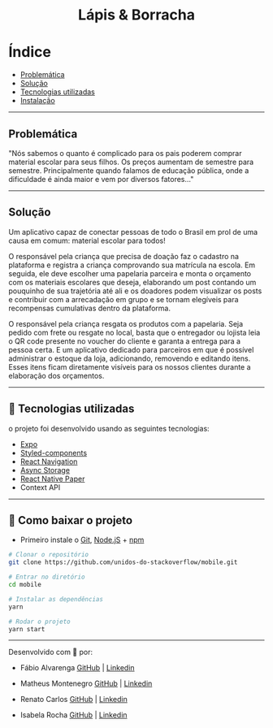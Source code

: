 <h1 align="center">
    Lápis & Borracha
</h1>

# Índice

- [Problemática](#-problemática)
- [Solução](#-solução)
- [Tecnologias utilizadas](#-tecnologias-utilizadas)
- [Instalação](#-como-baixar-o-projeto)

---

## Problemática

"Nós sabemos o quanto é complicado para os pais poderem comprar material escolar para seus filhos. Os preços aumentam de semestre para semestre. Principalmente quando falamos de educação pública, onde a dificuldade é ainda maior e vem por diversos fatores..."

---

## Solução

Um aplicativo capaz de conectar pessoas de todo o Brasil em prol de uma causa em comum: material escolar para todos!

O responsável pela criança que precisa de doação faz o cadastro na plataforma e registra a criança comprovando sua matrícula na escola. Em seguida, ele deve escolher uma papelaria parceira e monta o orçamento com os materiais escolares que deseja, elaborando um post contando um pouquinho de sua trajetória até ali e os doadores podem visualizar os posts e contribuir com a arrecadação em grupo e se tornam elegíveis para recompensas cumulativas dentro da plataforma.

O responsável pela criança resgata os produtos com a papelaria. Seja pedido com frete ou resgate no local, basta que o entregador ou lojista leia o QR code presente no voucher do cliente e garanta a entrega para a pessoa certa. E um aplicativo dedicado para parceiros em que é possível administrar o estoque da loja, adicionando, removendo e editando itens. Esses itens ficam diretamente visíveis para os nossos clientes durante a elaboração dos orçamentos.


---

## 🚀 Tecnologias utilizadas

o projeto foi desenvolvido usando as seguintes tecnologias:

- [Expo](https://docs.expo.io/)
- [Styled-components](https://styled-components.com/)
- [React Navigation](https://reactnavigation.org/docs/getting-started/)
- [Async Storage](https://reactnative.dev/docs/asyncstorage)
- [React Native Paper](https://reactnativepaper.com/#:~:text=React-native-paper%20is%20fully%20compatible%20with%20screen%20readers%2C%20readability,inclusive%20by%20default.%20They%20are%20already%20using%20react-native-paper)
- Context API

---

## 💾 Como baixar o projeto

- Primeiro instale o [Git](https://git-scm.com/), [Node.jS](https://nodejs.org/pt-br/download/) + [npm](https://www.npmjs.com/get-npm)
```bash
# Clonar o repositório
git clone https://github.com/unidos-do-stackoverflow/mobile.git

# Entrar no diretório
cd mobile

# Instalar as dependências
yarn

# Rodar o projeto
yarn start
```
---

Desenvolvido com 🧡 por:

- Fábio Alvarenga 
  [GitHub](https://github.com/fabio-alvarenga) | [Linkedin](https://www.linkedin.com/in/jove/)
  
- Matheus Montenegro
  [GitHub](https://github.com/matheusmontenegro97) | [Linkedin](https://www.linkedin.com/in/matheus-montenegro-8a90931bb/)
  
- Renato Carlos 
   [GitHub](https://github.com/ZFRenato) | [Linkedin](https://www.linkedin.com/in/renato-carvalho-82129420b)
   
- Isabela Rocha 
   [GitHub](https://github.com/Isabelar07) | [Linkedin](https://www.linkedin.com/in/isabela-rocha-silveira-4875611a3/)
   
